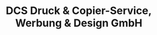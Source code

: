 ---
title: "DCS Druck & Copier-Service, Werbung & Design GmbH"
url: /ueberlingen/dcs-druck-und-copier-service-werbung-und-design-gmbh/
shop: Kopieren
---